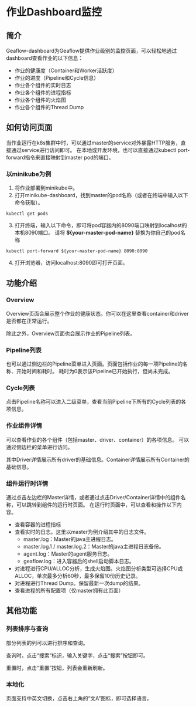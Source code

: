 # 作业Dashboard监控
## 简介
Geaflow-dashboard为Geaflow提供作业级别的监控页面，可以轻松地通过dashboard查看作业的以下信息：
* 作业的健康度（Container和Worker活跃度）
* 作业的进度（Pipeline和Cycle信息）
* 作业各个组件的实时日志
* 作业各个组件的进程指标
* 作业各个组件的火焰图
* 作业各个组件的Thread Dump

## 如何访问页面
当作业运行在k8s集群中时，可以通过master的service对外暴露HTTP服务，直接通过service进行访问即可。
在本地或开发环境，也可以直接通过kubectl port-forward指令来直接映射到master pod的端口。

### 以minikube为例
1. 将作业部署到minikube中。
2. 打开minikube-dashboard，找到master的pod名称（或者在终端中输入以下命令获取）。
```shell
kubectl get pods
```
3. 打开终端，输入以下命令，即可将pod容器内的8090端口映射到localhost的本机8090端口。
请将 **${your-master-pod-name}** 替换为你自己的pod名称
```shell
kubectl port-forward ${your-master-pod-name} 8090:8090
```
4. 打开浏览器，访问localhost:8090即可打开页面。

## 功能介绍
### Overview
Overview页面会展示整个作业的健康状态。你可以在这里查看container和driver是否都在正常运行。

除此之外，Overview页面也会展示作业的Pipeline列表。

### Pipeline列表
也可以通过侧边栏的Pipeline菜单进入页面。页面包括作业的每一项Pipeline的名称、开始时间和耗时。
耗时为0表示该Pipeline已开始执行，但尚未完成。


### Cycle列表
点击Pipeline名称可以进入二级菜单，查看当前Pipeline下所有的Cycle列表的各项信息。


### 作业组件详情
可以查看作业的各个组件（包括master、driver、container）的各项信息。
可以通过侧边栏的菜单进行访问。

其中Driver详情展示所有driver的基础信息。Container详情展示所有Container的基础信息。


### 组件运行时详情
通过点击左边栏的Master详情，或者通过点击Driver/Container详情中的组件名称，可以跳转到组件的运行时页面。
在运行时页面中，可以查看和操作以下内容。
* 查看容器的进程指标
* 查看实时的日志。这里以master为例介绍其中的日志文件。
  * master.log：Master的java主进程日志。
  * master.log.1 / master.log.2：Master的java主进程日志备份。
  * agent.log：Master的agent服务日志。
  * geaflow.log：进入容器后的shell启动脚本日志。
* 对进程进行CPU/ALLOC分析，生成火焰图。火焰图分析类型可选择CPU或ALLOC，单次最多分析60秒，最多保留10份历史记录。
* 对进程进行Thread Dump。保留最新一次dump的结果。
* 查看进程的所有配置项（仅master拥有此页面）


## 其他功能
### 列表排序与查询
部分列表的列可以进行排序和查询。

查询时，点击“搜索”标识，输入关键字，点击“搜索”按钮即可。

重置时，点击“重置”按钮，列表会重新刷新。

### 本地化
页面支持中英文切换，点击右上角的“文A”图标，即可选择语言。